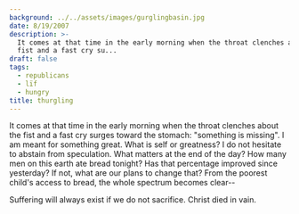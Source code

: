 ```yaml
---
background: ../../assets/images/gurglingbasin.jpg
date: 8/19/2007
description: >-
  It comes at that time in the early morning when the throat clenches about the
  fist and a fast cry su...
draft: false
tags:
  - republicans
  - lïf
  - hungry
title: thurgling
---
```


It comes at that time in the early morning when the throat clenches about the fist and a fast cry surges toward the stomach: "something is missing". I am meant for something great. What is self or greatness? I do not hesitate to abstain from speculation. What matters at the end of the day? How many men on this earth ate bread tonight? Has that percentage improved since yesterday? If not, what are our plans to change that? From the poorest child's access to bread, the whole spectrum becomes clear--

Suffering will always exist if we do not sacrifice. Christ died in vain.
